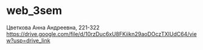# web_3sem

Цветкова Анна Андреевна, 221-322
https://drive.google.com/file/d/10rzDuc6xU8FKiikn29aoDOczTXlUdC64/view?usp=drive_link